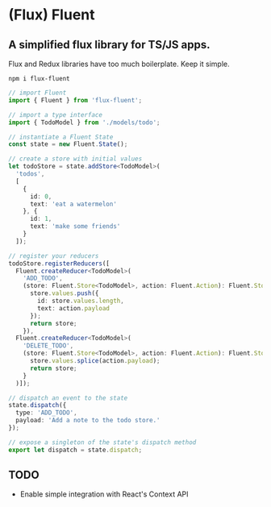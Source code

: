 # (Flux) Fluent
## A simplified flux library for TS/JS apps.

Flux and Redux libraries have too much boilerplate. Keep it simple.

`npm i flux-fluent`

```typescript
// import Fluent
import { Fluent } from 'flux-fluent';

// import a type interface
import { TodoModel } from './models/todo';

// instantiate a Fluent State
const state = new Fluent.State();

// create a store with initial values
let todoStore = state.addStore<TodoModel>(
  'todos',
  [
    {
      id: 0,
      text: 'eat a watermelon'
    }, {
      id: 1,
      text: 'make some friends'
    }
  ]);

// register your reducers
todoStore.registerReducers([
  Fluent.createReducer<TodoModel>(
    'ADD_TODO',
    (store: Fluent.Store<TodoModel>, action: Fluent.Action): Fluent.Store<TodoModel> => {
      store.values.push({
        id: store.values.length,
        text: action.payload
      });
      return store;
    }),
  Fluent.createReducer<TodoModel>(
    'DELETE_TODO',
    (store: Fluent.Store<TodoModel>, action: Fluent.Action): Fluent.Store<TodoModel> => {
      store.values.splice(action.payload);
      return store;
    }
  )]);

// dispatch an event to the state
state.dispatch({
  type: 'ADD_TODO',
  payload: 'Add a note to the todo store.'
});

// expose a singleton of the state's dispatch method
export let dispatch = state.dispatch;

```

## TODO
* Enable simple integration with React's Context API
